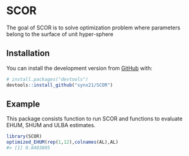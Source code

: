 
<!-- README.md is generated from README.Rmd. Please edit that file -->

# SCOR

<!-- badges: start -->

<!-- badges: end -->

The goal of SCOR is to solve optimization problem where parameters
belong to the surface of unit hyper-sphere

## Installation

You can install the development version from
[GitHub](https://github.com/) with:

``` r
# install.packages("devtools")
devtools::install_github("synx21/SCOR")
```

## Example

This package consists function to run SCOR and functions to evaluate
EHUM, SHUM and ULBA estimates.

``` r
library(SCOR)
optimized_EHUM(rep(1,12),colnames(AL),AL)
#> [1] 0.8403805
```
